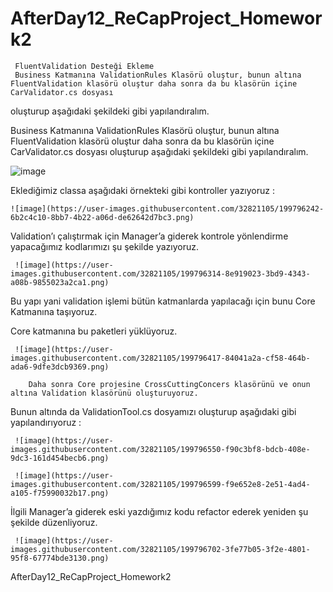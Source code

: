 # AfterDay12_ReCapProject_Homework2

     FluentValidation Desteği Ekleme 
     Business Katmanına ValidationRules Klasörü oluştur, bunun altına FluentValidation klasörü oluştur daha sonra da bu klasörün içine CarValidator.cs dosyası 
oluşturup aşağıdaki şekildeki gibi yapılandıralım.

Business Katmanına ValidationRules Klasörü oluştur, bunun altına FluentValidation klasörü oluştur daha sonra da bu klasörün içine CarValidator.cs dosyası oluşturup aşağıdaki şekildeki gibi yapılandıralım.

![image](https://user-images.githubusercontent.com/32821105/199797235-d4e1e1d8-6cab-4ea0-a8cf-51c6e75ebc42.png)



Eklediğimiz classa aşağıdaki örnekteki gibi kontroller yazıyoruz :

    ![image](https://user-images.githubusercontent.com/32821105/199796242-6b2c4c10-8bb7-4b22-a06d-de62642d7bc3.png)

Validation’ı çalıştırmak için Manager’a giderek kontrole yönlendirme yapacağımız kodlarımızı şu şekilde yazıyoruz.

     ![image](https://user-images.githubusercontent.com/32821105/199796314-8e919023-3bd9-4343-a08b-9855023a2ca1.png)

Bu yapı yani validation işlemi bütün katmanlarda yapılacağı için bunu Core Katmanına taşıyoruz.

Core katmanına bu paketleri yüklüyoruz.

     ![image](https://user-images.githubusercontent.com/32821105/199796417-84041a2a-cf58-464b-ada6-9dfe3dcb9369.png)

        Daha sonra Core projesine CrossCuttingConcers klasörünü ve onun altına Validation klasörünü oluşturuyoruz. 
Bunun altında da ValidationTool.cs dosyamızı oluşturup aşağıdaki gibi yapılandırıyoruz :

     ![image](https://user-images.githubusercontent.com/32821105/199796550-f90c3bf8-bdcb-408e-9dc3-161d454becb6.png)

     ![image](https://user-images.githubusercontent.com/32821105/199796599-f9e652e8-2e51-4ad4-a105-f75990032b17.png)

İlgili Manager’a giderek eski yazdığımız kodu refactor ederek yeniden şu şekilde düzenliyoruz.

     ![image](https://user-images.githubusercontent.com/32821105/199796702-3fe77b05-3f2e-4801-95f8-67774bde3130.png)




AfterDay12_ReCapProject_Homework2
